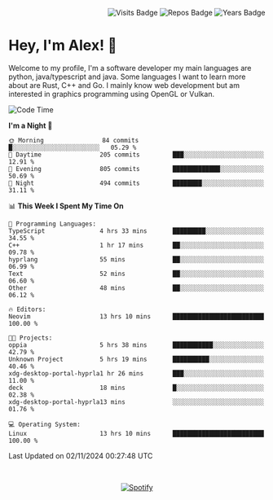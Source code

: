 <p align="right">
  <img src="https://badges.pufler.dev/visits/Alextibtab/Alextibtab" alt="Visits Badge">
  <img src="https://badges.pufler.dev/repos/Alextibtab/" alt="Repos Badge">
  <img src="https://badges.pufler.dev/years/Alextibtab/" alt="Years Badge">
</p>

<h1 align="left">Hey, I'm Alex! 💽 </h1>

Welcome to my profile, I'm a software developer my main languages are python, java/typescript and java. Some languages I want to learn more about are Rust, C++ and Go. I mainly know web development but am interested in graphics programming using OpenGL or Vulkan.

<!--START_SECTION:waka-->
![Code Time](http://img.shields.io/badge/Code%20Time-101%20hrs%2022%20mins-blue)

**I'm a Night 🦉** 

```text
🌞 Morning                84 commits          █░░░░░░░░░░░░░░░░░░░░░░░░   05.29 % 
🌆 Daytime                205 commits         ███░░░░░░░░░░░░░░░░░░░░░░   12.91 % 
🌃 Evening                805 commits         █████████████░░░░░░░░░░░░   50.69 % 
🌙 Night                  494 commits         ████████░░░░░░░░░░░░░░░░░   31.11 % 
```


📊 **This Week I Spent My Time On** 

```text
💬 Programming Languages: 
TypeScript               4 hrs 33 mins       █████████░░░░░░░░░░░░░░░░   34.55 % 
C++                      1 hr 17 mins        ██░░░░░░░░░░░░░░░░░░░░░░░   09.78 % 
hyprlang                 55 mins             ██░░░░░░░░░░░░░░░░░░░░░░░   06.99 % 
Text                     52 mins             ██░░░░░░░░░░░░░░░░░░░░░░░   06.60 % 
Other                    48 mins             ██░░░░░░░░░░░░░░░░░░░░░░░   06.12 % 

🔥 Editors: 
Neovim                   13 hrs 10 mins      █████████████████████████   100.00 % 

🐱‍💻 Projects: 
oppia                    5 hrs 38 mins       ███████████░░░░░░░░░░░░░░   42.79 % 
Unknown Project          5 hrs 19 mins       ██████████░░░░░░░░░░░░░░░   40.46 % 
xdg-desktop-portal-hyprla1 hr 26 mins        ███░░░░░░░░░░░░░░░░░░░░░░   11.00 % 
deck                     18 mins             █░░░░░░░░░░░░░░░░░░░░░░░░   02.38 % 
xdg-desktop-portal-hyprla13 mins             ░░░░░░░░░░░░░░░░░░░░░░░░░   01.76 % 

💻 Operating System: 
Linux                    13 hrs 10 mins      █████████████████████████   100.00 % 
```


 Last Updated on 02/11/2024 00:27:48 UTC
<!--END_SECTION:waka-->
&nbsp;<div align="center">
  [![Spotify](https://spotify-now-playing-wine-six.vercel.app/api/spotify?border_color=ffffff)](https://open.spotify.com/user/pmo1v2ejnt42kgp5jar5drtag)
</div>

